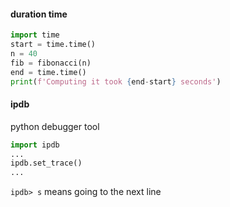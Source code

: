 #### duration time
```python
import time
start = time.time()
n = 40
fib = fibonacci(n)
end = time.time()
print(f'Computing it took {end-start} seconds')
```

#### ipdb
python debugger tool
```python
import ipdb
...
ipdb.set_trace()
...
```
`ipdb> s` means going to the next line